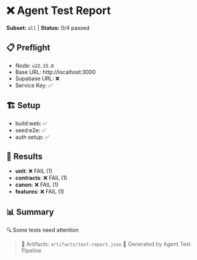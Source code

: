 # ❌ Agent Test Report
**Subset:** `all` | **Status:** 0/4 passed

## 📋 Preflight
- Node: `v22.15.0`
- Base URL: http://localhost:3000
- Supabase URL: ❌
- Service Key: ✅

## 🏗️ Setup
- build:web: ✅
- seed:e2e: ✅
- auth setup: ✅

## 🧪 Results
- **unit**: ❌ FAIL (1)
- **contracts**: ❌ FAIL (1)
- **canon**: ❌ FAIL (1)
- **features**: ❌ FAIL (1)

## 📊 Summary
🔍 Some tests need attention

> 📁 Artifacts: `artifacts/test-report.json`
> 🤖 Generated by Agent Test Pipeline